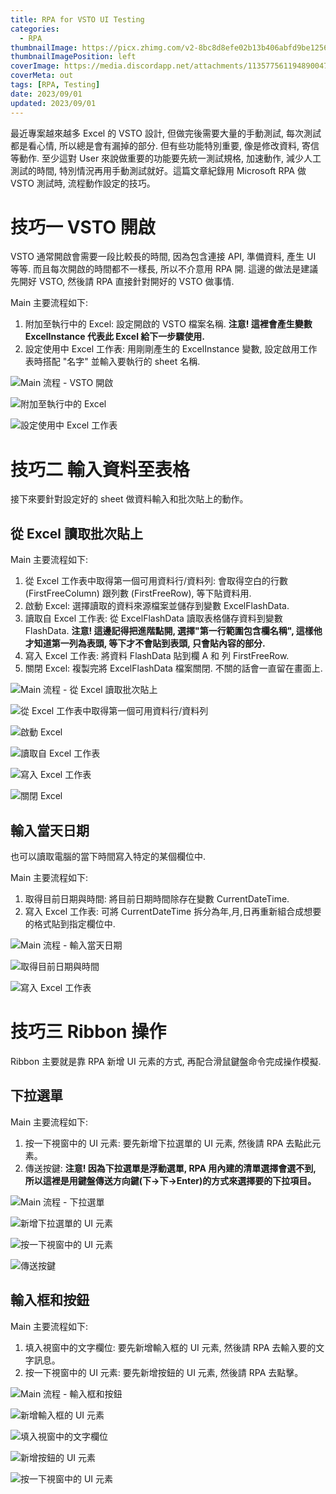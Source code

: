 ```yaml
---
title: RPA for VSTO UI Testing
categories:
  - RPA
thumbnailImage: https://picx.zhimg.com/v2-8bc8d8efe02b13b406abfd9be1256e35_l.jpg?source=172ae18b
thumbnailImagePosition: left
coverImage: https://media.discordapp.net/attachments/1135775611948900472/1147077602658484234/162092721_xl.png?width=794&height=423
coverMeta: out
tags: [RPA, Testing]
date: 2023/09/01
updated: 2023/09/01
---
```


最近專案越來越多 Excel 的 VSTO 設計, 但做完後需要大量的手動測試, 每次測試都是看心情, 所以總是會有漏掉的部分. 但有些功能特別重要, 像是修改資料, 寄信等動作. 至少這對 User 來說做重要的功能要先統一測試規格, 加速動作, 減少人工測試的時間, 特別情況再用手動測試就好。這篇文章紀錄用 Microsoft RPA 做 VSTO 測試時, 流程動作設定的技巧。

<!--more-->

# 技巧一 VSTO 開啟

VSTO 通常開啟會需要一段比較長的時間, 因為包含連接 API, 準備資料, 產生 UI 等等. 而且每次開啟的時間都不一樣長, 所以不介意用 RPA 開. 這邊的做法是建議先開好 VSTO, 然後請 RPA 直接針對開好的 VSTO 做事情.

Main 主要流程如下:

1. 附加至執行中的 Excel: 設定開啟的 VSTO 檔案名稱. **注意! 這裡會產生變數 ExcelInstance 代表此 Excel 給下一步驟使用.**
2. 設定使用中 Excel 工作表: 用剛剛產生的 ExcelInstance 變數, 設定啟用工作表時搭配 "名字" 並輸入要執行的 sheet 名稱.

![Main 流程 - VSTO 開啟](https://i.imgur.com/XIFS4XL.png)

![附加至執行中的 Excel](https://i.imgur.com/zsPmO6b.png)

![設定使用中 Excel 工作表](https://i.imgur.com/lIWuJYA.png)

# 技巧二 輸入資料至表格

接下來要針對設定好的 sheet 做資料輸入和批次貼上的動作。

## 從 Excel 讀取批次貼上

Main 主要流程如下:

1. 從 Excel 工作表中取得第一個可用資料行/資料列: 會取得空白的行數 (FirstFreeColumn) 跟列數 (FirstFreeRow), 等下貼資料用.
2. 啟動 Excel: 選擇讀取的資料來源檔案並儲存到變數 ExcelFlashData.
3. 讀取自 Excel 工作表: 從 ExcelFlashData 讀取表格儲存資料到變數 FlashData. **注意! 這邊記得把進階點開, 選擇"第一行範圍包含欄名稱", 這樣他才知道第一列為表頭, 等下才不會貼到表頭, 只會貼內容的部分.**
4. 寫入 Excel 工作表: 將資料 FlashData 貼到欄 A 和 列 FirstFreeRow.
5. 關閉 Excel: 複製完將 ExcelFlashData 檔案關閉. 不關的話會一直留在畫面上.

![Main 流程 - 從 Excel 讀取批次貼上](https://i.imgur.com/3e9ksPv.png)

![從 Excel 工作表中取得第一個可用資料行/資料列](https://i.imgur.com/D7zoaqa.png)

![啟動 Excel](https://i.imgur.com/igja3zw.png)

![讀取自 Excel 工作表](https://i.imgur.com/msk8MoU.png)

![寫入 Excel 工作表](https://i.imgur.com/T3MEBmX.png)

![關閉 Excel](https://i.imgur.com/P1HHoeH.png)

## 輸入當天日期

也可以讀取電腦的當下時間寫入特定的某個欄位中.

Main 主要流程如下:

1. 取得目前日期與時間: 將目前日期時間除存在變數 CurrentDateTime.
2. 寫入 Excel 工作表: 可將 CurrentDateTime 拆分為年,月,日再重新組合成想要的格式貼到指定欄位中.

![Main 流程 - 輸入當天日期](https://i.imgur.com/r7xjkLv.png)

![取得目前日期與時間](https://i.imgur.com/rflsPke.png)

![寫入 Excel 工作表](https://i.imgur.com/8Yc5k5P.png)

# 技巧三 Ribbon 操作

Ribbon 主要就是靠 RPA 新增 UI 元素的方式, 再配合滑鼠鍵盤命令完成操作模擬.

## 下拉選單

Main 主要流程如下:

1. 按一下視窗中的 UI 元素: 要先新增下拉選單的 UI 元素, 然後請 RPA 去點此元素。
2. 傳送按鍵: **注意! 因為下拉選單是浮動選單, RPA 用內建的清單選擇會選不到, 所以這裡是用鍵盤傳送方向鍵(下->下->Enter)的方式來選擇要的下拉項目。**

![Main 流程 - 下拉選單](https://i.imgur.com/Fs3uzvZ.png)

![新增下拉選單的 UI 元素](https://i.imgur.com/jLAOxX8.png)

![按一下視窗中的 UI 元素](https://i.imgur.com/dKCqWRO.png)

![傳送按鍵](https://i.imgur.com/bEgonOp.png)

## 輸入框和按鈕

Main 主要流程如下:

1. 填入視窗中的文字欄位: 要先新增輸入框的 UI 元素, 然後請 RPA 去輸入要的文字訊息。
2. 按一下視窗中的 UI 元素: 要先新增按鈕的 UI 元素, 然後請 RPA 去點擊。

![Main 流程 - 輸入框和按鈕](https://i.imgur.com/fsYbhdU.png)

![新增輸入框的 UI 元素](https://i.imgur.com/O7ouE7q.png)

![填入視窗中的文字欄位](https://i.imgur.com/CzMozei.png)

![新增按鈕的 UI 元素](https://i.imgur.com/XQxAhgM.png)

![按一下視窗中的 UI 元素](https://i.imgur.com/Tkc0B84.png)